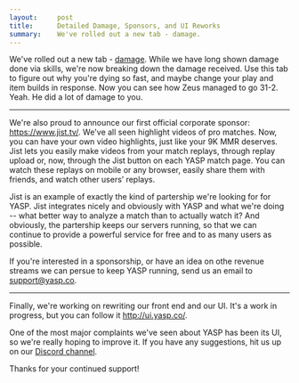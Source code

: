 ```yaml
---
layout:     post
title:      Detailed Damage, Sponsors, and UI Reworks
summary:    We've rolled out a new tab - damage.
---
```


We've rolled out a new tab - [damage](https://yasp.co/matches/2406464848/damage). While we have long shown
damage done via skills, we're now breaking down the damage received. Use this tab to figure out why you're dying so fast,
and maybe change your play and item builds in response. Now you can see how Zeus managed to go 31-2. Yeah.
He did a lot of damage to you.

-------

We're also proud to announce our first official corporate sponsor: <https://www.jist.tv/>. We've all seen
highlight videos of pro matches. Now, you can have your own video highlights, just like your 9K MMR deserves. Jist
lets you easily make videos from your match replays, through replay upload or, now, through the Jist button on each
YASP match page. You can watch these replays on mobile or any browser, easily share them with friends, 
and watch other users’ replays.

Jist is an example of exactly the kind of partership we're looking for for YASP. Jist integrates nicely and obviously
with YASP and what we're doing -- what better way to analyze a match than to actually watch it? And obviously, the partership
keeps our servers running, so that we can continue to provide a powerful service for free and to as many users as possible.

If you're interested in a sponsorship, or have an idea on othe revenue streams we can persue to keep YASP running,
send us an email to <support@yasp.co>.

-------

Finally, we're working on rewriting our front end and our UI. It's a work in progress, but you can follow it <http://ui.yasp.co/>.

One of the most major complaints we've seen about YASP has been its UI, so we're really hoping to improve it. If you have
any suggestions, hit us up on our [Discord channel](https://discord.gg/0o5SQGbXuWCNDcaF).

Thanks for your continued support!
